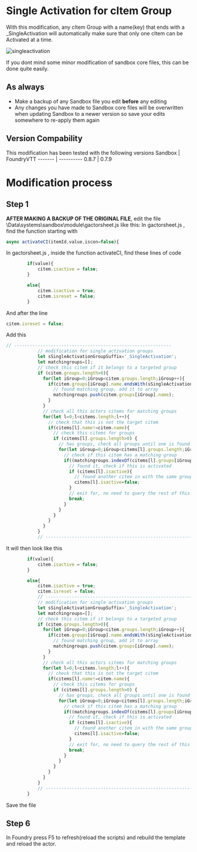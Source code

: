 
# Single Activation for cItem Group
With this modification, any cItem Group with a name(key) that ends with a  \_SingleActivation will automatically make sure that only one cItem can be Activated at a time.

![singleactivation](https://user-images.githubusercontent.com/81265884/117083324-bd492180-ad44-11eb-82d3-ac706b697268.gif)

If you dont mind some minor modification of sandbox core files, this can be done quite easily.

## As always
* Make a backup of any Sandbox file you edit __**before**__ any editing
* Any changes you have made to Sandbox core files will be overwritten when updating Sandbox to a newer version so save your edits somewhere to re-apply them again 

## Version Compability
This modification has been tested with the following versions
Sandbox  | FoundryVTT
-------  | ----------
0.8.7    | 0.7.9

# Modification process
## Step 1
**AFTER MAKING A BACKUP OF THE ORIGINAL FILE**, edit the file \Data\systems\sandbox\module\gactorsheet.js like this:
In gactorsheet.js , find the function starting with 
``` javascript 
async activateCI(itemId,value,iscon=false){
```
In gactorsheet.js , inside the function activateCI, find these lines of code
``` javascript
        if(value){
            citem.isactive = false;
        }

        else{
            citem.isactive = true;
            citem.isreset = false;
        }
```
And after the line
``` javascript
citem.isreset = false;
```
Add this
``` javascript
// ------------------------------------------------------------
            // modification for single activation groups
            let sSingleActivationGroupSuffix='_SingleActivation';
            let matchingroups=[];
            // check this citem if it belongs to a targeted group
            if (citem.groups.length>0){
              for(let iGroup=0;iGroup<citem.groups.length;iGroup++){
                if(citem.groups[iGroup].name.endsWith(sSingleActivationGroupSuffix)){
                  // found matching group, add it to array
                  matchingroups.push(citem.groups[iGroup].name);
                }
              }
              // check all this actors citems for matching groups
              for(let l=0;l<citems.length;l++){    
                // check that this is not the target citem
                if(citems[l].name!=citem.name){
                  // check this citems for groups
                  if (citems[l].groups.length>0) {
                    // has groups, check all groups until one is found or not
                    for(let iGroup=0;iGroup<citems[l].groups.length;iGroup++){ 
                      // check if this citem has a matching group
                      if((matchingroups.indexOf(citems[l].groups[iGroup].name) > -1)   ){
                        // found it, check if this is activated 
                        if (citems[l].isactive){
                          // found another citem in with the same group and it is active, set it to inactive                      
                          citems[l].isactive=false;
                        }
                        // exit for, no need to query the rest of this citems groups
                        break;
                      }
                    }
                  }
                }
              }                                                                                    
            }
            // ----------------------------------------------------------
```
It will then look like this
``` javascript
        if(value){
            citem.isactive = false;
        }

        else{
            citem.isactive = true;
            citem.isreset = false;
            // ------------------------------------------------------------
            // modification for single activation groups
            let sSingleActivationGroupSuffix='_SingleActivation';
            let matchingroups=[];
            // check this citem if it belongs to a targeted group
            if (citem.groups.length>0){
              for(let iGroup=0;iGroup<citem.groups.length;iGroup++){
                if(citem.groups[iGroup].name.endsWith(sSingleActivationGroupSuffix)){
                  // found matching group, add it to array
                  matchingroups.push(citem.groups[iGroup].name);
                }
              }
              // check all this actors citems for matching groups
              for(let l=0;l<citems.length;l++){    
                // check that this is not the target citem
                if(citems[l].name!=citem.name){
                  // check this citems for groups
                  if (citems[l].groups.length>0) {
                    // has groups, check all groups until one is found or not
                    for(let iGroup=0;iGroup<citems[l].groups.length;iGroup++){ 
                      // check if this citem has a matching group
                      if((matchingroups.indexOf(citems[l].groups[iGroup].name) > -1)   ){
                        // found it, check if this is activated 
                        if (citems[l].isactive){
                          // found another citem in with the same group and it is active, set it to inactive                      
                          citems[l].isactive=false;
                        }
                        // exit for, no need to query the rest of this citems groups
                        break;
                      }
                    }
                  }
                }
              }                                                                                    
            }
            // ----------------------------------------------------------
        }
```
Save the file

## Step 6
In Foundry press F5 to refresh(reload the scripts) and rebuild the template and reload the actor.
